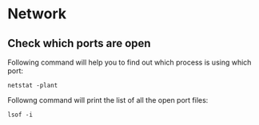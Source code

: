 # Network

## Check which ports are open

Following command will help you to find out which process is using which port:

```shell
netstat -plant
```

Followng command will print the list of all the open port files:

```shell
lsof -i
```
